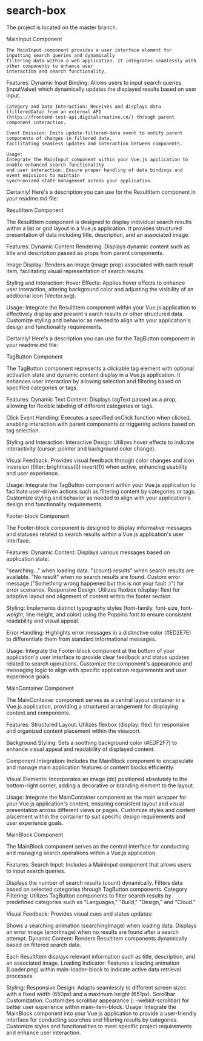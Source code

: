 # search-box


The project is located on the master branch.





MainInput Component

    The MainInput component provides a user interface element for inputting search queries and dynamically 
    filtering data within a web application. It integrates seamlessly with other components to enhance user 
    interaction and search functionality.
    
  Features:
    Dynamic Input Binding: Allows users to input search queries (inputValue) which dynamically updates the 
    displayed results based on user input.
    
    Category and Data Interaction: Receives and displays data (filteredData) from an external API 
    (https://frontend-test-api.digitalcreative.cn/) through parent component interaction.
    
    Event Emission: Emits update-filtered-data event to notify parent components of changes in filtered data, 
    facilitating seamless updates and interaction between components.
    
    Usage:
    Integrate the MainInput component within your Vue.js application to enable enhanced search functionality 
    and user interaction. Ensure proper handling of data bindings and event emissions to maintain 
    synchronized state management across your application.

    
Certainly! Here's a description you can use for the ResultItem component in your readme.md file:






ResultItem Component

The ResultItem component is designed to display individual search results within a list or grid layout in a Vue.js application. It provides structured presentation of data including title, description, and an associated image.

Features:
  Dynamic Content Rendering: Displays dynamic content such as title and description passed as props from 
  parent components.

Image Display: Renders an image (image prop) associated with each result item, facilitating visual 
  representation of search results.

Styling and Interaction:
   Hover Effects: Applies hover effects to enhance user interaction, altering background color and 
  adjusting the visibility of an additional icon (Vector.svg).

Usage:
 Integrate the ResultItem component within your Vue.js application to effectively display and present s 
 earch results or other structured data. Customize styling and behavior as needed to align with your 
  application's design and functionality requirements.


Certainly! Here's a description you can use for the TagButton component in your readme.md file:






TagButton Component

 The TagButton component represents a clickable tag element with optional activation state and dynamic 
 content display in a Vue.js application. It enhances user interaction by allowing selection and filtering 
 based on specified categories or tags.

Features:
 Dynamic Text Content: Displays tagText passed as a prop, allowing for flexible labeling of different 
 categories or tags.

 Click Event Handling: Executes a specified onClick function when clicked, enabling interaction with 
 parent components or triggering actions based on tag selection.

Styling and Interaction:
 Interactive Design: Utilizes hover effects to indicate interactivity (cursor: pointer and background 
 color change).

Visual Feedback: Provides visual feedback through color changes and icon inversion (filter: brightness(0) 
 invert(1)) when active, enhancing usability and user experience.

Usage:
 Integrate the TagButton component within your Vue.js application to facilitate user-driven actions such 
 as filtering content by categories or tags. Customize styling and behavior as needed to align with your 
 application's design and functionality requirements.





  Footer-block Component

  The Footer-block component is designed to display informative messages and statuses related to search 
  results within a Vue.js application's user interface.

Features:
  Dynamic Content: Displays various messages based on application state:

  "searching..." when loading data.
 "{count} results" when search results are available.
  "No result" when no search results are found.
  Custom error message ("Something wrong happened but this is not your fault :)") for error scenarios.
  Responsive Design: Utilizes flexbox (display: flex) for adaptive layout and alignment of content within 
  the footer section.

 Styling: Implements distinct typography styles (font-family, font-size, font-weight, line-height, and 
 color) using the Poppins font to ensure consistent readability and visual appeal.

 Error Handling: Highlights error messages in a distinctive color (#ED2E7E) to differentiate them from 
standard informational messages.

Usage:
 Integrate the Footer-block component at the bottom of your application's user interface to provide clear 
 feedback and status updates related to search operations. Customize the component's appearance and 
 messaging logic to align with specific application requirements and user experience goals.


MainContainer Component

 The MainContainer component serves as a central layout container in a Vue.js application, providing a structured arrangement for displaying content and components.

Features:
Structured Layout: Utilizes flexbox (display: flex) for responsive and organized content placement within the viewport.

Background Styling: Sets a soothing background color (#EDF2F7) to enhance visual appeal and readability of displayed content.

Component Integration: Includes the MainBlock component to encapsulate and manage main application features or content blocks efficiently.

Visual Elements: Incorporates an image (dc) positioned absolutely to the bottom-right corner, adding a decorative or branding element to the layout.

Usage:
Integrate the MainContainer component as the main wrapper for your Vue.js application's content, ensuring consistent layout and visual presentation across different views or pages. Customize styles and content placement within the container to suit specific design requirements and user experience goals.

MainBlock Component

The MainBlock component serves as the central interface for conducting and managing search operations within a Vue.js application.

Features:
Search Input: Includes a MainInput component that allows users to input search queries.

Displays the number of search results (count) dynamically.
Filters data based on selected categories through TagButton components.
Category Filtering: Utilizes TagButton components to filter search results by predefined categories such as "Languages," "Build," "Design," and "Cloud."

Visual Feedback: Provides visual cues and status updates:

Shows a searching animation (searchingImage) when loading data.
Displays an error image (errorImage) when no results are found after a search attempt.
Dynamic Content: Renders ResultItem components dynamically based on filtered search data.

Each ResultItem displays relevant information such as title, description, and an associated image.
Loading Indicator: Features a loading animation (Loader.png) within main-loader-block to indicate active data retrieval processes.

Styling:
Responsive Design: Adapts seamlessly to different screen sizes with a fixed width (650px) and a maximum height (651px).
Scrollbar Customization: Customizes scrollbar appearance (::-webkit-scrollbar) for better user experience within main-item-block.
Usage:
Integrate the MainBlock component into your Vue.js application to provide a user-friendly interface for conducting searches and filtering results by categories. Customize styles and functionalities to meet specific project requirements and enhance user interaction.






